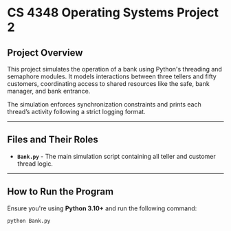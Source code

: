 # **CS 4348 Operating Systems Project 2**

## **Project Overview**
This project simulates the operation of a bank using Python's threading and semaphore modules. It models interactions between three tellers and fifty customers, coordinating access to shared resources like the safe, bank manager, and bank entrance.

The simulation enforces synchronization constraints and prints each thread’s activity following a strict logging format.

---

## **Files and Their Roles**
- **`Bank.py`** - The main simulation script containing all teller and customer thread logic.

---

## **How to Run the Program**
Ensure you're using **Python 3.10+** and run the following command:
```sh
python Bank.py